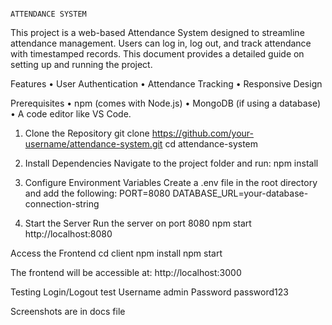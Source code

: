                                                                  ATTENDANCE SYSTEM
This project is a web-based Attendance System designed to streamline attendance management. Users can log in, log out, and track attendance with timestamped records. This document provides a detailed guide on setting up and running the project.

Features
•	User Authentication
•	Attendance Tracking
•	Responsive Design

Prerequisites
•	npm (comes with Node.js)
•	MongoDB (if using a database)
•	A code editor like VS Code.

1. Clone the Repository
        git clone https://github.com/your-username/attendance-system.git
        cd attendance-system
   
3. Install Dependencies
        Navigate to the project folder and run:
        npm install
   
5. Configure Environment Variables
        Create a .env file in the root directory and add the following:
        PORT=8080
        DATABASE_URL=your-database-connection-string
   
7. Start the Server
       Run the server on port 8080
       npm start
       http://localhost:8080
   
 Access the Frontend
cd client
npm install
npm start

The frontend will be accessible at:
http://localhost:3000

Testing Login/Logout
test    Username     admin
        Password    password123

Screenshots are in docs file



